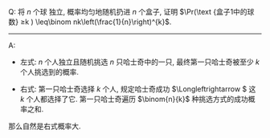 Q: 将 $n$ 个球 独立, 概率均匀地随机扔进 $n$ 个盒子, 证明 $\Pr(\text {盒子1中的球数} ≥k ) \leq\binom nk\left(\frac{1}{n}\right)^{k}$.

***

A: 

* 左式: $n$ 个人独立且随机挑选 $n$ 只哈士奇中的一只, 最终第一只哈士奇被至少 $k$ 个人挑选到的概率.

* 右式: 第一只哈士奇选择 $k$ 个人, 规定哈士奇成功 $\Longleftrightarrow $ 这 $k$ 个人都选择了它. 第一只哈士奇遍历 $\binom{n}{k}$ 种挑选方式的成功概率之和.

那么自然是右式概率大.

